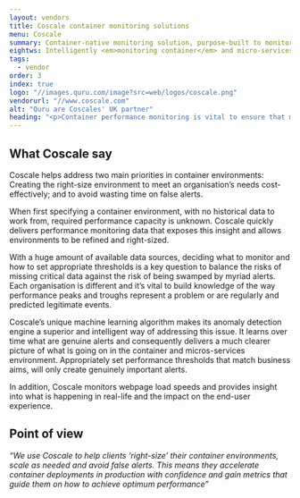 ```yaml
---
layout: vendors
title: Coscale container monitoring solutions
menu: Coscale
summary: Container-native monitoring solution, purpose-built to monitor containers and microservices
eightws: Intelligently <em>monitoring container</em> and micro-services environments at scale
tags:
  - vendor
order: 3
index: true
logo: "//images.quru.com/image?src=web/logos/coscale.png"
vendorurl: "//www.coscale.com"
alt: "Quru are Coscales' UK partner"
heading: "<p>Container performance monitoring is vital to ensure that micro-services deliver.<p></p>As organisations take advantage of new container technology using OpenShift and Docker within a full stack, the inherent monitoring shortcomings start to ask difficult questions.  The detail that a well deployed Coscale monitoring environment can provide answers.</p><p>In our experience, Coscale is an outstanding monitoring platform that enables organisations to rapidly right-size a full stack container and microservices production environment. Feedback from our customer’s is very positive and the software is easy to deploy, with a well designed and easy to use user-interface.</p>"
---
```

## What Coscale say

Coscale helps address two main priorities in container environments: Creating the right-size environment to meet an organisation&rsquo;s needs cost-effectively; and to avoid wasting time on false alerts. 

When first specifying a container environment, with no historical data to work from, required performance capacity is unknown. Coscale quickly delivers performance monitoring data that exposes this insight and allows environments to be refined and right-sized. 

With a huge amount of available data sources, deciding what to monitor and how to set appropriate thresholds is a key question to balance the risks of missing critical data against the risk of being swamped by myriad alerts. Each organisation is different and it’s vital to build knowledge of the way performance peaks and troughs represent a problem or are regularly and predicted legitimate events. 

Coscale&rsquo;s unique machine learning algorithm makes its anomaly detection engine a superior and intelligent way of addressing this issue.  It learns over time what are genuine alerts and consequently delivers a much clearer picture of what is going on in the container and micros-services environment. Appropriately set performance thresholds that match business aims, will only create genuinely important alerts. 

In addition, Coscale monitors webpage load speeds and provides insight into what is happening in real-life and the impact on the end-user experience. 

## Point of view

<i>&ldquo;We use Coscale to help clients &lsquo;right-size&rsquo; their container environments, scale as needed and avoid false alerts. This means they accelerate container deployments in production with confidence and gain metrics that guide them on how to achieve optimum performance&rdquo;</i>
